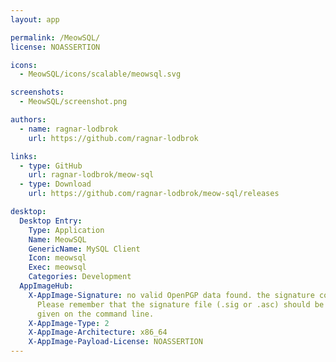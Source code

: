 ```yaml
---
layout: app

permalink: /MeowSQL/
license: NOASSERTION

icons:
  - MeowSQL/icons/scalable/meowsql.svg

screenshots:
  - MeowSQL/screenshot.png

authors:
  - name: ragnar-lodbrok
    url: https://github.com/ragnar-lodbrok

links:
  - type: GitHub
    url: ragnar-lodbrok/meow-sql
  - type: Download
    url: https://github.com/ragnar-lodbrok/meow-sql/releases

desktop:
  Desktop Entry:
    Type: Application
    Name: MeowSQL
    GenericName: MySQL Client
    Icon: meowsql
    Exec: meowsql
    Categories: Development
  AppImageHub:
    X-AppImage-Signature: no valid OpenPGP data found. the signature could not be verified.
      Please remember that the signature file (.sig or .asc) should be the first file
      given on the command line.
    X-AppImage-Type: 2
    X-AppImage-Architecture: x86_64
    X-AppImage-Payload-License: NOASSERTION
---
```

